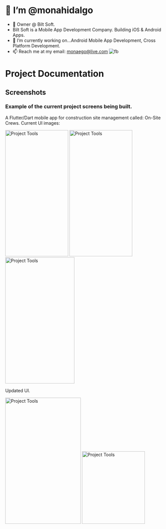 # 👋 I’m @monahidalgo
- 👀 Owner @ Bilt Soft.
- Bilt Soft is a Mobile App Development Company. Building iOS & Android Apps.
- 🌱 I’m currently working on...Android Mobile App Development, Cross Platform Development.
- 📫 Reach me at my email: monaego@live.com
![fb](https://github.com/user-attachments/assets/ca0b96e9-4f08-4476-a421-596999a2531d)




# Project Documentation

## Screenshots

### Example of the current project screens being built.

A Flutter/Dart mobile app for construction site management called: On-Site Crews. Current UI images:

<img src="https://github.com/user-attachments/assets/405fca39-5d49-4161-9287-5cddf3e83724" alt="Project Tools" width="200" height="400">

<img src="https://github.com/user-attachments/assets/96f6da7f-5085-4dbb-9746-a4711186fa3d" alt="Project Tools" width="200" height="400">

<img src="https://github.com/user-attachments/assets/98d524a0-9d6e-4771-9163-37e80a6612d6" alt="Project Tools" width="220" height="400">

Updated UI. 

<img src="https://github.com/user-attachments/assets/0b06d41e-9394-48c0-ad2b-024f0b702b8a" alt="Project Tools" width="240" height="400">
<img src="https://github.com/user-attachments/assets/0c4d5ac5-4096-4d42-a751-e0eb77b541f0"alt="Project Tools" width="200" height="230">











<!---
monahidalgo/monahidalgo is a ✨ special ✨ repository because its `README.md` (this file) appears on your GitHub profile.
You can click the Preview link to take a look at your changes.
--->
